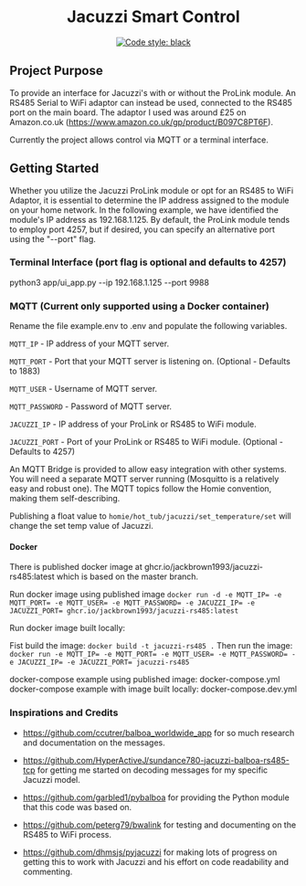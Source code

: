 <h1 align="center">Jacuzzi Smart Control</h1>

<p align="center">
<a href="https://github.com/psf/black"><img alt="Code style: black" src="https://img.shields.io/badge/code%20style-black-000000.svg"></a>
</p>

<h2>Project Purpose</h2>

To provide an interface for Jacuzzi's with or without the ProLink module. An RS485 Serial to WiFi adaptor can instead be used, connected to the RS485 port on the main board. The adaptor I used was around £25 on Amazon.co.uk (https://www.amazon.co.uk/gp/product/B097C8PT6F).

Currently the project allows control via MQTT or a terminal interface.

<h2>Getting Started</h2>

Whether you utilize the Jacuzzi ProLink module or opt for an RS485 to WiFi Adaptor, it is essential to determine the IP address assigned to the module on your home network. In the following example, we have identified the module's IP address as 192.168.1.125. By default, the ProLink module tends to employ port 4257, but if desired, you can specify an alternative port using the "--port" flag.

<h3>Terminal Interface (port flag is optional and defaults to 4257)</h3>

python3 app/ui_app.py --ip 192.168.1.125 --port 9988

<h3>MQTT (Current only supported using a Docker container)</h3>

Rename the file example.env to .env and populate the following variables.

`MQTT_IP` - IP address of your MQTT server.

`MQTT_PORT` - Port that your MQTT server is listening on. (Optional - Defaults to 1883)

`MQTT_USER` - Username of MQTT server.

`MQTT_PASSWORD` - Password of MQTT server.

`JACUZZI_IP` - IP address of your ProLink or RS485 to WiFi module.

`JACUZZI_PORT` - Port of your ProLink or RS485 to WiFi module. (Optional - Defaults to 4257)

An MQTT Bridge is provided to allow easy integration with other systems. You will need a separate MQTT server running (Mosquitto is a relatively easy and robust one). The MQTT topics follow the Homie convention, making them self-describing.

Publishing a float value to ```homie/hot_tub/jacuzzi/set_temperature/set``` will change the set temp value of Jacuzzi.

<h4>Docker</h4>

There is published docker image at ghcr.io/jackbrown1993/jacuzzi-rs485:latest which is based on the master branch.

Run docker image using published image ```docker run -d -e MQTT_IP= -e MQTT_PORT= -e MQTT_USER= -e MQTT_PASSWORD= -e JACUZZI_IP= -e JACUZZI_PORT= ghcr.io/jackbrown1993/jacuzzi-rs485:latest```

Run docker image built locally:

Fist build the image: ```docker build -t jacuzzi-rs485 .```
Then run the image: ```docker run -e MQTT_IP= -e MQTT_PORT= -e MQTT_USER= -e MQTT_PASSWORD= -e JACUZZI_IP= -e JACUZZI_PORT= jacuzzi-rs485```

docker-compose example using published image: docker-compose.yml
docker-compose example with image built locally: docker-compose.dev.yml

<h3>Inspirations and Credits</h3>

* https://github.com/ccutrer/balboa_worldwide_app for so much research and documentation on the messages.

* https://github.com/HyperActiveJ/sundance780-jacuzzi-balboa-rs485-tcp for getting me started on decoding messages for my specific Jacuzzi model.

* https://github.com/garbled1/pybalboa for providing the Python module that this code was based on.

* https://github.com/peterg79/bwalink for testing and documenting on the RS485 to WiFi process.

* https://github.com/dhmsjs/pyjacuzzi for making lots of progress on getting this to work with Jacuzzi and his effort on code readability and commenting.
